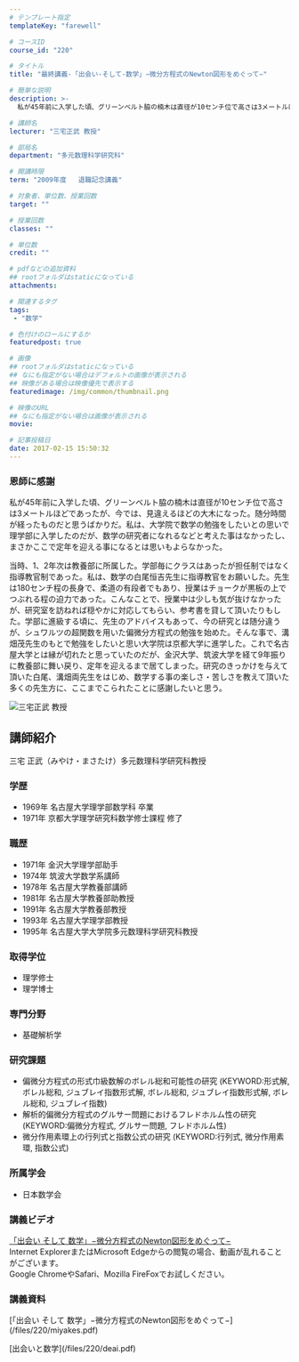 ```yaml
---
# テンプレート指定
templateKey: "farewell"

# コースID
course_id: "220"

# タイトル
title: "最終講義-「出会い-そして-数学」−微分方程式のNewton図形をめぐって−"

# 簡単な説明
description: >-
  私が45年前に入学した頃、グリーンベルト脇の楠木は直径が10センチ位で高さは3メートルほどであったが、今では、見違えるほどの大木になった。随分時間が経ったものだと思うばかりだ。私は、大学院で数学の...

# 講師名
lecturer: "三宅正武 教授"

# 部局名
department: "多元数理科学研究科"

# 開講時限
term: "2009年度	退職記念講義"

# 対象者、単位数、授業回数
target: ""

# 授業回数
classes: ""

# 単位数
credit: ""

# pdfなどの追加資料
## rootフォルダはstaticになっている
attachments: 

# 関連するタグ
tags:
 - "数学"

# 色付けのロールにするか
featuredpost: true

# 画像
## rootフォルダはstaticになっている
## なにも指定がない場合はデフォルトの画像が表示される
## 映像がある場合は映像優先で表示する
featuredimage: /img/common/thumbnail.png

# 映像のURL
## なにも指定がない場合は画像が表示される
movie: 

# 記事投稿日
date: 2017-02-15 15:50:32
---
```



### 恩師に感謝

私が45年前に入学した頃、グリーンベルト脇の楠木は直径が10センチ位で高さは3メートルほどであったが、今では、見違えるほどの大木になった。随分時間が経ったものだと思うばかりだ。私は、大学院で数学の勉強をしたいとの思いで理学部に入学したのだが、数学の研究者になれるなどと考えた事はなかったし、まさかここで定年を迎える事になるとは思いもよらなかった。

当時、1、2年次は教養部に所属した。学部毎にクラスはあったが担任制ではなく指導教官制であった。私は、数学の白尾恒吉先生に指導教官をお願いした。先生は180センチ程の長身で、柔道の有段者でもあり、授業はチョークが黒板の上でつぶれる程の迫力であった。こんなことで、授業中は少しも気が抜けなかったが、研究室を訪ねれば穏やかに対応してもらい、参考書を貸して頂いたりもした。学部に進級する頃に、先生のアドバイスもあって、今の研究とは随分違うが、シュワルツの超関数を用いた偏微分方程式の勉強を始めた。そんな事で、溝畑茂先生のもとで勉強をしたいと思い大学院は京都大学に進学した。これで名古屋大学とは縁が切れたと思っていたのだが、金沢大学、筑波大学を経て9年振りに教養部に舞い戻り、定年を迎えるまで居てしまった。研究のきっかけを与えて頂いた白尾、溝畑両先生をはじめ、数学する事の楽しさ・苦しさを教えて頂いた多くの先生方に、ここまでこられたことに感謝したいと思う。



![三宅正武 教授](/files/220/miyake.jpg) 
## 講師紹介

三宅 正武（みやけ・まさたけ）多元数理科学研究科教授

### 学歴

* 1969年 名古屋大学理学部数学科 卒業
* 1971年 京都大学理学研究科数学修士課程 修了

### 職歴

* 1971年 金沢大学理学部助手
* 1974年 筑波大学数学系講師
* 1978年 名古屋大学教養部講師
* 1981年 名古屋大学教養部助教授
* 1991年 名古屋大学教養部教授
* 1993年 名古屋大学理学部教授
* 1995年 名古屋大学大学院多元数理科学研究科教授

### 取得学位

* 理学修士
* 理学博士

### 専門分野

* 基礎解析学

### 研究課題

* 偏微分方程式の形式巾級数解のボレル総和可能性の研究 (KEYWORD:形式解, ボレル総和, ジュブレイ指数形式解, ボレル総和, ジュブレイ指数形式解, ボレル総和, ジュブレイ指数)
* 解析的偏微分方程式のグルサー問題におけるフレドホルム性の研究 (KEYWORD:偏微分方程式, グルサー問題, フレドホルム性)
* 微分作用素環上の行列式と指数公式の研究 (KEYWORD:行列式, 微分作用素環, 指数公式)

### 所属学会

* 日本数学会


<h3>講義ビデオ</h3>
<p>
<a href="https://nuvideo.media.nagoya-u.ac.jp/embed/92bd622ea7a2be20f196ff85a46aa4ec87d8a4eb" target="blank">「出会い そして 数学」−微分方程式のNewton図形をめぐって−</a>
<br>Internet ExplorerまたはMicrosoft Edgeからの閲覧の場合、動画が乱れることがございます。
<br>Google ChromeやSafari、Mozilla FireFoxでお試しください。
</p>

<h3>講義資料</h3>

<p>
[「出会い そして 数学」−微分方程式のNewton図形をめぐって−](/files/220/miyakes.pdf) 
</p>
<p>
[出会いと数学](/files/220/deai.pdf) 
</p>